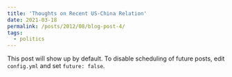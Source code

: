 ```yaml
---
title: 'Thoughts on Recent US-China Relation'
date: 2021-03-18
permalink: /posts/2012/08/blog-post-4/
tags:
  - politics
---
```


This post will show up by default. To disable scheduling of future posts, edit `config.yml` and set `future: false`. 
